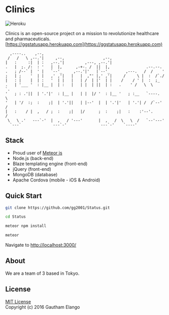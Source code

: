 # Clinics
![Heroku](https://heroku-badge.herokuapp.com/?app=ggstatusapp)

Clinics is an open-source project on a mission to revolutionize healthcare and pharmaceuticals. <br>
[https://ggstatusapp.herokuapp.com](https://ggstatusapp.herokuapp.com)

```                                                                  
  ,----..    ,--,                                                        
 /   /   \ ,--.'|     ,--,                 ,--,                          
|   :     :|  | :   ,--.'|         ,---, ,--.'|                          
.   |  ;. /:  : '   |  |,      ,-+-. /  ||  |,                .--.--.    
.   ; /--` |  ' |   `--'_     ,--.'|'   |`--'_       ,---.   /  /    '   
;   | ;    '  | |   ,' ,'|   |   |  ,"' |,' ,'|     /     \ |  :  /`./   
|   : |    |  | :   '  | |   |   | /  | |'  | |    /    / ' |  :  ;_     
.   | '___ '  : |__ |  | :   |   | |  | ||  | :   .    ' /   \  \    `.  
'   ; : .'||  | '.'|'  : |__ |   | |  |/ '  : |__ '   ; :__   `----.   \ 
'   | '/  :;  :    ;|  | '.'||   | |--'  |  | '.'|'   | '.'| /  /`--'  / 
|   :    / |  ,   / ;  :    ;|   |/      ;  :    ;|   :    :'--'.     /  
 \   \ .'   ---`-'  |  ,   / '---'       |  ,   /  \   \  /   `--'---'   
  `---`              ---`-'               ---`-'    `----'           
```

## Stack

* Proud user of [Meteor js](https://github.com/meteor/meteor)
* Node.js (back-end)
* Blaze templating engine (front-end)
* jQuery (front-end)
* MongoDB (database)
* Apache Cordova (mobile - iOS & Android)

## Quick Start

```bash
git clone https://github.com/gg2001/Status.git
```

```bash
cd Status
```

```bash
meteor npm install
```

```bash
meteor
```
Navigate to [http://localhost:3000/](http://localhost:3000/)

## About

We are a team of 3 based in Tokyo. 

## License

[MIT License](https://opensource.org/licenses/MIT) <br>
Copyright (c) 2016 Gautham Elango
